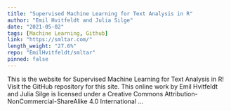 ```yaml
---
title: "Supervised Machine Learning for Text Analysis in R"
author: "Emil Hvitfeldt and Julia Silge"
date: "2021-05-02"
tags: [Machine Learning, Github]
link: "https://smltar.com/"
length_weight: "27.6%"
repo: "EmilHvitfeldt/smltar"
pinned: false
---
```


This is the website for Supervised Machine Learning for Text Analysis in R! Visit the GitHub repository for this site. This online work by Emil Hvitfeldt and Julia Silge is licensed under a Creative Commons Attribution-NonCommercial-ShareAlike 4.0 International ...
